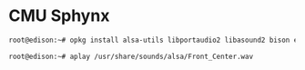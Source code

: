 # CMU Sphynx

```sh
root@edison:~# opkg install alsa-utils libportaudio2 libasound2 bison espeak alsa-lib-dev alsa-utils-dev alsa-dev python-numpy
```

```sh
root@edison:~# aplay /usr/share/sounds/alsa/Front_Center.wav
```

```sh
```

```sh
```

```sh
```

```sh
```

```sh
```